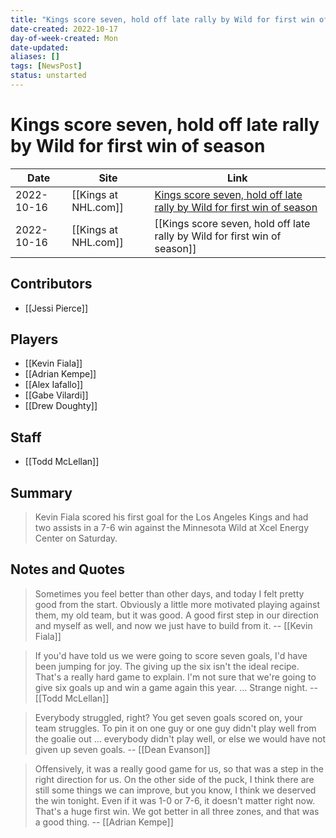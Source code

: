 ```yaml
---
title: "Kings score seven, hold off late rally by Wild for first win of season"
date-created: 2022-10-17
day-of-week-created: Mon
date-updated: 
aliases: []
tags: [NewsPost]
status: unstarted
---
```


# Kings score seven, hold off late rally by Wild for first win of season

| Date       | Site    | Link                                                                                                                                                       |
| ---------- | ------- | ---------------------------------------------------------------------------------------------------------------------------------------------------------- |
| 2022-10-16 | [[Kings at NHL.com]] | [Kings score seven, hold off late rally by Wild for first win of season](https://www.nhl.com/news/los-angeles-kings-minnesota-wild-game-recap/c-335870572) |
| 2022-10-16 | [[Kings at NHL.com]] | [[Kings score seven, hold off late rally by Wild for first win of season]]                                                                                 |

## Contributors
- [[Jessi Pierce]]


## Players
- [[Kevin Fiala]]
- [[Adrian Kempe]]
- [[Alex Iafallo]]
- [[Gabe Vilardi]]
- [[Drew Doughty]]


## Staff
- [[Todd McLellan]]


## Summary
> Kevin Fiala scored his first goal for the Los Angeles Kings and had two assists in a 7-6 win against the Minnesota Wild at Xcel Energy Center on Saturday.


## Notes and Quotes
> Sometimes you feel better than other days, and today I felt pretty good from the start. Obviously a little more motivated playing against them, my old team, but it was good. A good first step in our direction and myself as well, and now we just have to build from it. -- [[Kevin Fiala]]

> If you'd have told us we were going to score seven goals, I'd have been jumping for joy. The giving up the six isn't the ideal recipe. That's a really hard game to explain. I'm not sure that we're going to give six goals up and win a game again this year. … Strange night. -- [[Todd McLellan]]

> Everybody struggled, right? You get seven goals scored on, your team struggles. To pin it on one guy or one guy didn't play well from the goalie out … everybody didn't play well, or else we would have not given up seven goals. -- [[Dean Evanson]]

> Offensively, it was a really good game for us, so that was a step in the right direction for us. On the other side of the puck, I think there are still some things we can improve, but you know, I think we deserved the win tonight. Even if it was 1-0 or 7-6, it doesn't matter right now. That's a huge first win. We got better in all three zones, and that was a good thing. -- [[Adrian Kempe]]

